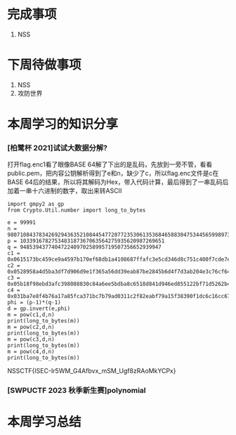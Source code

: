 # 完成事项
1. NSS

# 下周待做事项
1. NSS
2. 攻防世界

# 本周学习的知识分享
### [柏鹭杯 2021]试试大数据分解?  
打开flag.enc1看了眼像BASE 64解了下出的是乱码，先放到一旁不管，看看public.pem，把内容公钥解析得到了e和n，缺少了c，所以flag.enc文件是c在BASE 64后的结果，所以将其解码为Hex，带入代码计算，最后得到了一串乱码后加着一串十六进制的数字，取出来转ASCII

```plain
import gmpy2 as gp
from Crypto.Util.number import long_to_bytes

e = 99991
n = 980710843783426929436352108445477207723530613536846588304753445659989738992892689598648497
p = 1033916782753483187367063564275935620987269651
q = 948539437740472240970258995719507356652939947
c1 = 0x0615173bc459ce9a4597b170ef68db1a4108687ffafc3e5cd346d8c751c400f7cde7e05e4482
c2 = 0x0528958a4d5ba3df7d906d9e1f365a56dd39eab87be2845b6d4f7d3ab204e3c76cf6443a011e
c3 = 0x05b18f98ebd3afc398088830c84a6ee5bdba8c6518d841d946ed855122bf71d5262b45aa9217
c4 = 0x031ba7e8f4b76a17a85fca371bc7b79ad0311c2f82eabf79a15f38390f1dc6c16cc6761c7e8d
phi = (p-1)*(q-1)
d = gp.invert(e,phi)
m = pow(c1,d,n)
print(long_to_bytes(m))
m = pow(c2,d,n)
print(long_to_bytes(m))
m = pow(c3,d,n)
print(long_to_bytes(m))
m = pow(c4,d,n)
print(long_to_bytes(m))
```

NSSCTF{ISEC-Ir5WM_G4Afbvx_mSM_Ugf8zRAoMkYCPx}

### [SWPUCTF 2023 秋季新生赛]polynomial
# 本周学习总结
